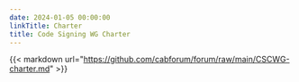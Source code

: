 ```yaml
---
date: 2024-01-05 00:00:00
linkTitle: Charter
title: Code Signing WG Charter
---
```


{{< markdown url="https://github.com/cabforum/forum/raw/main/CSCWG-charter.md" >}}